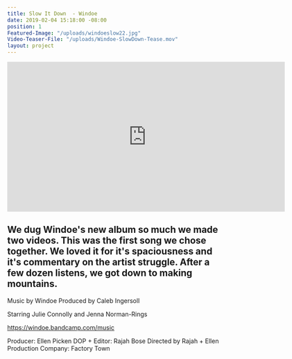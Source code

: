 ```yaml
---
title: Slow It Down  - Windoe
date: 2019-02-04 15:18:00 -08:00
position: 1
Featured-Image: "/uploads/windoeslow22.jpg"
Video-Teaser-File: "/uploads/Windoe-SlowDown-Tease.mov"
layout: project
---
```


<iframe src="https://player.vimeo.com/video/327142954" width="640" height="346" frameborder="0" allow="autoplay; fullscreen" allowfullscreen></iframe>

<h2>
We dug Windoe's new album so much we made two videos. This was the first song we chose together. We loved it for it's spaciousness and it's commentary on the artist struggle. After a few dozen listens, we got down to making mountains. 
</h2>

Music by Windoe 
Produced by Caleb Ingersoll

Starring Julie Connolly and Jenna Norman-Rings

https://windoe.bandcamp.com/music

Producer: Ellen Picken
DOP + Editor: Rajah Bose
Directed by Rajah + Ellen
Production Company: Factory Town